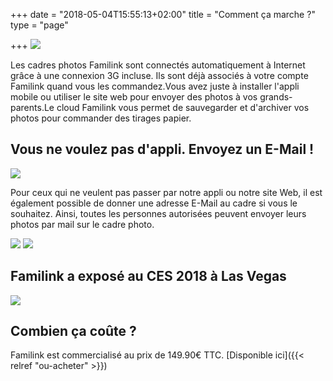 +++
date = "2018-05-04T15:55:13+02:00"
title = "Comment ça marche ?"
type = "page"

+++
<img src="/img/landing/schema.jpg" class="img img-responsive" />

Les cadres photos Familink sont connectés automatiquement à Internet grâce à une connexion 3G incluse. Ils sont déjà associés à votre compte Familink quand vous les commandez.Vous avez juste à installer l'appli mobile ou utiliser le site web pour envoyer des photos à vos grands-parents.Le cloud Familink vous permet de sauvegarder et d'archiver vos photos pour commander des tirages papier.

## Vous ne voulez pas d'appli. Envoyez un E-Mail !

<img src="/img/landing/email.jpg" class="img img-responsive" />

Pour ceux qui ne veulent pas passer par notre appli ou notre site Web, il est également possible de donner une adresse E-Mail au cadre si vous le souhaitez. Ainsi, toutes les personnes autorisées peuvent envoyer leurs photos par mail sur le cadre photo.

<img src="/img/landing/back.jpg" class="img img-responsive" />

<img src="/img/landing/ces.png" class="img img-responsive" />

## Familink a exposé au CES 2018 à Las Vegas

<img src="/img/landing/presse_fr.png" class="img img-responsive" />

## Combien ça coûte ?

Familink est commercialisé au prix de 149.90€ TTC. [Disponible ici]({{< relref "ou-acheter" >}})